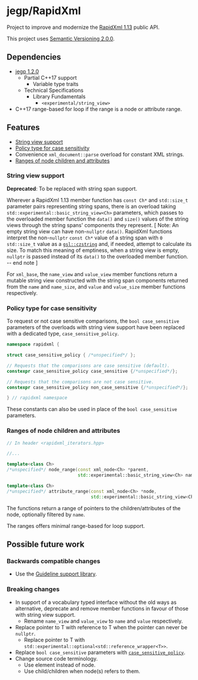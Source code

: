 # jegp/RapidXml

Project to improve and modernize the [RapidXml 1.13](http://rapidxml.sourceforge.net/) public API.

This project uses [Semantic Versioning 2.0.0](http://semver.org/).

## Dependencies

* [jegp 1.2.0](https://github.com/johelegp/jegp)
    - Partial C++17 support
        + Variable type traits
    - Technical Specifications
        + Library Fundamentals
            * `<experimental/string_view>`
* C++17 range-based for loop if the range is a node or attribute range.

## Features

* [String view support](#string-view-support)
* [Policy type for case sensitivity](#policy-type-for-case-sensitivity)
* Convenience `xml_document::parse` overload for constant XML strings.
* [Ranges of node children and attributes](#ranges-of-node-children-and-attributes)

### String view support

**Deprecated**: To be replaced with string span support.

Wherever a RapidXml 1.13 member function has `const Ch*` and `std::size_t` parameter pairs representing string spans, there is an overload taking `std::experimental::basic_string_view<Ch>` parameters, which passes to the overloaded member function the `data()` and `size()` values of the string views through the string spans' components they represent. [ Note: An empty string view can have non-`nullptr` `data()`. RapidXml functions interpret the non-`nullptr` `const Ch*` value of a string span with `0` `std::size_t` value as a [`gsl::czstring`](http://isocpp.github.io/CppCoreGuidelines/CppCoreGuidelines#SS-views) and, if needed, attempt to calculate its size. To match this meaning of emptiness, when a string view is empty, `nullptr` is passed instead of its `data()` to the overloaded member function. -- end note ]

For `xml_base`, the `name_view` and `value_view` member functions return a mutable string view constructed with the string span components returned from the `name` and `name_size`, and `value` and `value_size` member functions respectively.

### Policy type for case sensitivity

To request or not case sensitive comparisons, the `bool case_sensitive` parameters of the overloads with string view support have been replaced with a dedicated type, `case_sensitive_policy`.

```C++
namespace rapidxml {

struct case_sensitive_policy { /*unspecified*/ };

// Requests that the comparisons are case sensitive (default).
constexpr case_sensitive_policy case_sensitive {/*unspecified*/};

// Requests that the comparisons are not case sensitive.
constexpr case_sensitive_policy non_case_sensitive {/*unspecified*/};

} // rapidxml namespace
```

These constants can also be used in place of the `bool case_sensitive` parameters.

### Ranges of node children and attributes

```C++
// In header <rapidxml_iterators.hpp>

//...

template<class Ch>
/*unspecified*/ node_range(const xml_node<Ch> *parent,
                           std::experimental::basic_string_view<Ch> name = {}) noexcept;

template<class Ch>
/*unspecified*/ attribute_range(const xml_node<Ch> *node,
                                std::experimental::basic_string_view<Ch> name = {}) noexcept;
```

The functions return a range of pointers to the children/attributes of the node, optionally filtered by `name`.

The ranges offers minimal range-based for loop support.

## Possible future work

### Backwards compatible changes

* Use the [Guideline support library](http://isocpp.github.io/CppCoreGuidelines/CppCoreGuidelines#S-gsl).

### Breaking changes

* In support of a vocabulary typed interface without the old ways as alternative, deprecate and remove member functions in favour of those with string view support.
    - Rename `name_view` and `value_view` to `name` and `value` respectively.
* Replace pointer to T with reference to T when the pointer can never be `nullptr`.
    - Replace pointer to T with `std::experimental::optional<std::reference_wrapper<T>>`.
* Replace `bool case_sensitive` parameters with [`case_sensitive_policy`](#policy-type-for-case-sensitivity).
* Change source code terminology.
    - Use element instead of node.
    - Use child/children when node(s) refers to them.
